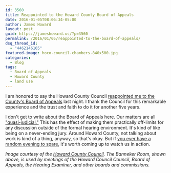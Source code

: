 ```yaml
---
id: 3560
title: Reappointed to the Howard County Board of Appeals
date: 2016-01-05T08:06:34-05:00
author: James Howard
layout: post
guid: https://jameshoward.us/?p=3560
permalink: /2016/01/05/reappointed-to-the-board-of-appeals/
dsq_thread_id:
  - "4462146165"
featured-image: hoco-council-chambers-840x500.jpg
categories:
  - Blog
tags:
  - Board of Appeals
  - Howard County
  - land use
---
```

I am honored to say the Howard County Council [reappointed me to the County's Board of Appeals](https://apps.howardcountymd.gov/olis/PrintSummary.aspx?LegislationID=1570) last night.  I thank the Council for this remarkable experience and the trust and faith to do it for another five years.  

I don't get to write about the Board of Appeals here.  Our matters are all ["quasi-judicial."](https://en.wikipedia.org/wiki/Quasi-judicial_body)  This has the effect of making them practically off-limits for any discussion outside of the formal hearing environment.  It's kind of like being on a never-ending jury.  Around Howard County, not talking about work is kind of a thing, anyway, so that's okay.  But if [you ever have a random evening to spare](http://cc.howardcountymd.gov/Zoning-Land-Use/Board-of-Appeals), it's worth coming up to watch us in action.

_Image courtesy of the [Howard County Council](http://cc.howardcountymd.gov/).  The Banneker Room, shown above, is used by meetings of the Howard Council Council, Board of Appeals, the Hearing Examiner, and other boards and commissions._
